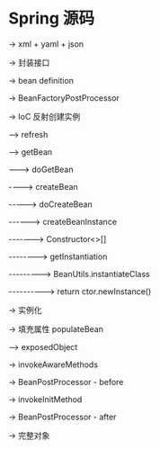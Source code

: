 # Spring 源码

-> xml + yaml + json

-> 封装接口

-> bean definition

-> BeanFactoryPostProcessor

-> IoC 反射创建实例

--> refresh

--> getBean

---> doGetBean

----> createBean

-----> doCreateBean

------> createBeanInstance

-------> Constructor<>[]

--------> getInstantiation

---------> BeanUtils.instantiateClass

----------> return ctor.newInstance()

-> 实例化

-> 填充属性 populateBean

--> exposedObject

-> invokeAwareMethods

-> BeanPostProcessor - before

-> invokeInitMethod

-> BeanPostProcessor - after

-> 完整对象



